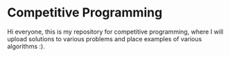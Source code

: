 # Competitive Programming
Hi everyone, this is my repository for competitive programming, where I will upload solutions to various problems and place examples of various algorithms :).
